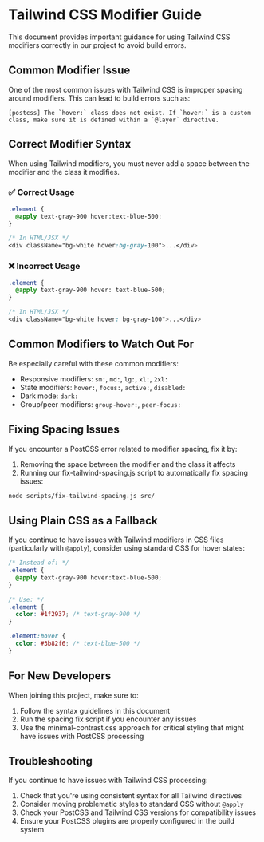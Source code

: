 # Tailwind CSS Modifier Guide

This document provides important guidance for using Tailwind CSS modifiers correctly in our project to avoid build errors.

## Common Modifier Issue

One of the most common issues with Tailwind CSS is improper spacing around modifiers. This can lead to build errors such as:

```
[postcss] The `hover:` class does not exist. If `hover:` is a custom class, make sure it is defined within a `@layer` directive.
```

## Correct Modifier Syntax

When using Tailwind modifiers, you must never add a space between the modifier and the class it modifies.

### ✅ Correct Usage

```css
.element {
  @apply text-gray-900 hover:text-blue-500;
}

/* In HTML/JSX */
<div className="bg-white hover:bg-gray-100">...</div>
```

### ❌ Incorrect Usage

```css
.element {
  @apply text-gray-900 hover: text-blue-500;
}

/* In HTML/JSX */
<div className="bg-white hover: bg-gray-100">...</div>
```

## Common Modifiers to Watch Out For

Be especially careful with these common modifiers:

- Responsive modifiers: `sm:`, `md:`, `lg:`, `xl:`, `2xl:`
- State modifiers: `hover:`, `focus:`, `active:`, `disabled:`
- Dark mode: `dark:`
- Group/peer modifiers: `group-hover:`, `peer-focus:`

## Fixing Spacing Issues

If you encounter a PostCSS error related to modifier spacing, fix it by:

1. Removing the space between the modifier and the class it affects
2. Running our fix-tailwind-spacing.js script to automatically fix spacing issues:

```bash
node scripts/fix-tailwind-spacing.js src/
```

## Using Plain CSS as a Fallback

If you continue to have issues with Tailwind modifiers in CSS files (particularly with `@apply`), consider using standard CSS for hover states:

```css
/* Instead of: */
.element {
  @apply text-gray-900 hover:text-blue-500;
}

/* Use: */
.element {
  color: #1f2937; /* text-gray-900 */
}

.element:hover {
  color: #3b82f6; /* text-blue-500 */
}
```

## For New Developers

When joining this project, make sure to:

1. Follow the syntax guidelines in this document
2. Run the spacing fix script if you encounter any issues
3. Use the minimal-contrast.css approach for critical styling that might have issues with PostCSS processing

## Troubleshooting

If you continue to have issues with Tailwind CSS processing:

1. Check that you're using consistent syntax for all Tailwind directives
2. Consider moving problematic styles to standard CSS without `@apply`
3. Check your PostCSS and Tailwind CSS versions for compatibility issues
4. Ensure your PostCSS plugins are properly configured in the build system 